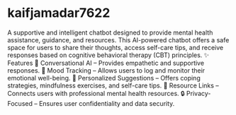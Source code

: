 # kaifjamadar7622
 A supportive and intelligent chatbot designed to provide mental health assistance, guidance, and resources. This AI-powered chatbot offers a safe space for users to share their thoughts, access self-care tips, and receive responses based on cognitive behavioral therapy (CBT) principles.
✨ Features
🧠 Conversational AI – Provides empathetic and supportive responses.
📅 Mood Tracking – Allows users to log and monitor their emotional well-being.
🎯 Personalized Suggestions – Offers coping strategies, mindfulness exercises, and self-care tips.
🏥 Resource Links – Connects users with professional mental health resources.
🔒 Privacy-Focused – Ensures user confidentiality and data security.
